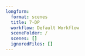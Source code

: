```yaml
---
longform:
  format: scenes
  title: 7-DP
  workflow: Default Workflow
  sceneFolder: /
  scenes: []
  ignoredFiles: []
---
```

